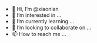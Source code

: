 - 👋 Hi, I’m @xiaonian 
- 👀 I’m interested in ...
- 🌱 I’m currently learning ...
- 💞️ I’m looking to collaborate on ...
- 📫 How to reach me ...

<!---
xiaonian/hudongnian is a ✨ special ✨ repository because its `README.md` (this file) appears on your GitHub profile.
You can click the Preview link to take a look at your changes.
--->
